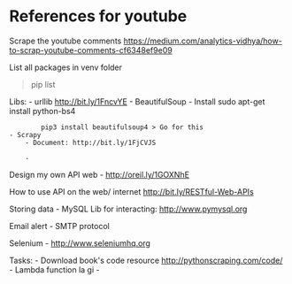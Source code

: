 # References for youtube

Scrape the youtube comments
<https://medium.com/analytics-vidhya/how-to-scrap-youtube-comments-cf6348ef9e09>

List all packages in venv folder
> pip list

Libs:
    -  urllib
        http://bit.ly/1FncvYE
    - BeautifulSoup
        - Install
            sudo apt-get install python-bs4

            pip3 install beautifulsoup4 > Go for this
    - Scrapy
        - Document: http://bit.ly/1FjCVJS

        - 

Design my own API web
    - http://oreil.ly/1GOXNhE



How to use API on the web/ internet
    http://bit.ly/RESTful-Web-APIs

Storing data
    - MySQL
        Lib for interacting: http://www.pymysql.org


Email alert
    - SMTP protocol

Selenium
    - http://www.seleniumhq.org

    





Tasks:
    - Download book's code resource
        http://pythonscraping.com/code/
    - Lambda function la gi
    - 
